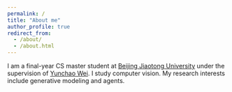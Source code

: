 ```yaml
---
permalink: /
title: "About me"
author_profile: true
redirect_from: 
  - /about/
  - /about.html
---
```

I am a final-year CS master student at [Beijing Jiaotong University](https://www.bjtu.edu.cn/) under the supervision of [Yunchao Wei](https://weiyc.github.io/). I study computer vision. My research interests include generative modeling and agents.
